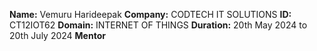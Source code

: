 **Name:** Vemuru Harideepak
**Company:** CODTECH IT SOLUTIONS
**ID:** CT12IOT62
**Domain:** INTERNET OF THINGS 
**Duration:** 20th May 2024 to 20th July 2024
**Mentor** 


